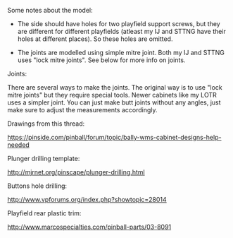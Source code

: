 
Some notes about the model:

* The side should have holes for two playfield support screws, but they are different for different playfields (atleast my IJ and STTNG have their holes at different places). So these holes are omitted.

* The joints are modelled using simple mitre joint. Both my IJ and STTNG uses "lock mitre joints". See below for more info on joints.



Joints:

There are several ways to make the joints. The original way is to use "lock mitre joints" but they require special tools. Newer cabinets like my LOTR uses a simpler joint. You can just make butt joints without any angles, just make sure to adjust the measurements accordingly.




Drawings from this thread:

https://pinside.com/pinball/forum/topic/bally-wms-cabinet-designs-help-needed

Plunger drilling template:

http://mjrnet.org/pinscape/plunger-drilling.html

Buttons hole drilling:

http://www.vpforums.org/index.php?showtopic=28014

Playfield rear plastic trim:

http://www.marcospecialties.com/pinball-parts/03-8091
